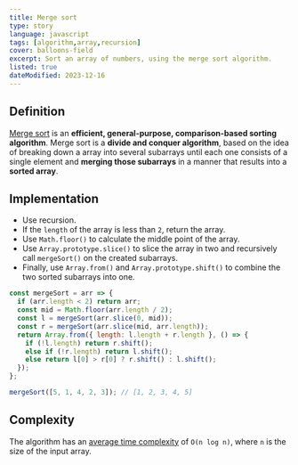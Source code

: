 ```yaml
---
title: Merge sort
type: story
language: javascript
tags: [algorithm,array,recursion]
cover: balloons-field
excerpt: Sort an array of numbers, using the merge sort algorithm.
listed: true
dateModified: 2023-12-16
---
```


## Definition

[Merge sort](https://en.wikipedia.org/wiki/Merge_sort) is an **efficient, general-purpose, comparison-based sorting algorithm**. Merge sort is a **divide and conquer algorithm**, based on the idea of breaking down a array into several subarrays until each one consists of a single element and **merging those subarrays** in a manner that results into a **sorted array**.

## Implementation

- Use recursion.
- If the `length` of the array is less than `2`, return the array.
- Use `Math.floor()` to calculate the middle point of the array.
- Use `Array.prototype.slice()` to slice the array in two and recursively call `mergeSort()` on the created subarrays.
- Finally, use `Array.from()` and `Array.prototype.shift()` to combine the two sorted subarrays into one.

```js
const mergeSort = arr => {
  if (arr.length < 2) return arr;
  const mid = Math.floor(arr.length / 2);
  const l = mergeSort(arr.slice(0, mid));
  const r = mergeSort(arr.slice(mid, arr.length));
  return Array.from({ length: l.length + r.length }, () => {
    if (!l.length) return r.shift();
    else if (!r.length) return l.shift();
    else return l[0] > r[0] ? r.shift() : l.shift();
  });
};

mergeSort([5, 1, 4, 2, 3]); // [1, 2, 3, 4, 5]
```

## Complexity

The algorithm has an [average time complexity](/js/s/big-o-cheatsheet#array-sorting-algorithms) of `O(n log n)`, where `n` is the size of the input array.
